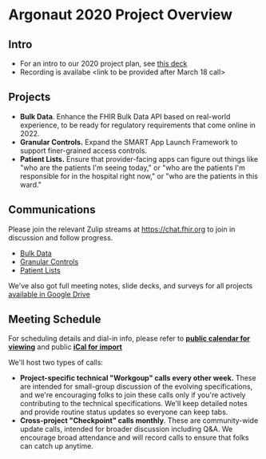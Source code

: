 # Argonaut 2020 Project Overview

## Intro
* For an intro to our 2020 project plan, see [this deck](https://docs.google.com/presentation/d/1OgyYZOfXoP78T-lwiAbeCdlxRRSsNDB_ZCiPZGRFzvs/present)
* Recording is availabe <link to be provided after March 18 call>

## Projects

* **Bulk Data**. Enhance the FHIR Bulk Data API based on real-world experience, to be ready for regulatory requirements that come online in 2022.
* **Granular Controls.** Expand the SMART App Launch Framework to support finer-grained access controls.
* **Patient Lists.** Ensure that provider-facing apps can figure out things like "who are the patients I'm seeing today,"
  or "who are the patients I'm responsible for in the hospital right now," or "who are the patients in this ward."

## Communications

Please join the relevant Zulip streams at https://chat.fhir.org to join in discussion and follow progress.

* [Bulk Data](https://chat.fhir.org/#narrow/stream/179250-bulk-data/topic/Argonaut.20Announcements)
* [Granular Controls](https://chat.fhir.org/#narrow/stream/179170-smart/topic/Argonaut.20Announcements)
* [Patient Lists](https://chat.fhir.org/#narrow/stream/227046-Argo-Patient.20Lists/topic/Argonaut.20Announcements)

We've also got full meeting notes, slide decks, and surveys for all projects [available in Google Drive](https://drive.google.com/drive/folders/1src1D6ivAIi1WcRgRrOHvm6-VFFnP7yR)

## Meeting Schedule

For scheduling details and dial-in info, please refer to **[public calendar for viewing](https://calendar.google.com/calendar/embed?src=idchd9q6skpvncjc0u24s32h80%40group.calendar.google.com)** and public **[iCal for import](https://calendar.google.com/calendar/ical/idchd9q6skpvncjc0u24s32h80%40group.calendar.google.com/public/basic.ics)**


We'll host two types of calls:
 * **Project-specific technical "Workgoup" calls every other week.** These are intended for small-group discussion of
   the evolving specifications, and we're encouraging folks to join these calls  only if you're actively contributing
   to the technical specifications. We'll keep detailed notes and provide routine status updates so everyone can keep tabs.
 * **Cross-project "Checkpoint" calls monthly**. These are community-wide update calls, intended for broader discussion
   including Q&A. We encourage broad attendance and will record calls to ensure that folks can catch up anytime.
 
